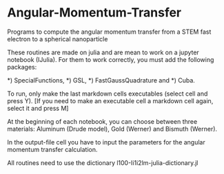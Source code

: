 # Angular-Momentum-Transfer
Programs to compute the angular momentum transfer from a STEM fast electron to a spherical nanoparticle

These routines are made on julia and are mean to work on a jupyter notebook (IJulia). For them to work correctly, you must add the following packages: 

*) SpecialFunctions, 
*) GSL,
*) FastGaussQuadrature and
*) Cuba.

To run, only make the last markdown cells executables (select cell and press Y). [If you need to make an executable cell a markdown cell again, select it and press M]

At the beginning of each notebook, you can choose between three materials: Aluminum (Drude model), Gold (Werner) and Bismuth (Werner).

In the output-file cell you have to input the parameters for the angular momentum transfer calculation.

All routines need to use the dictionary l100-Ii1i2lm-julia-dictionary.jl
